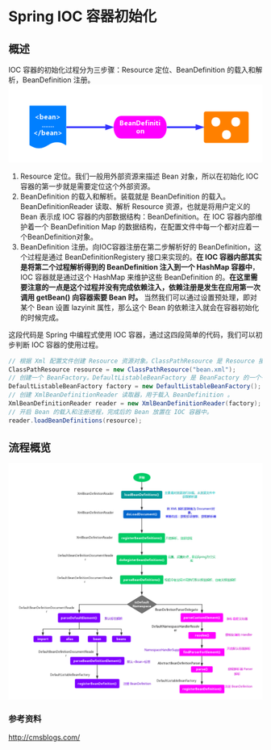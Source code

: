 # Spring IOC 容器初始化
## 概述
IOC 容器的初始化过程分为三步骤：Resource 定位、BeanDefinition 的载入和解析，BeanDefinition 注册。
![](../../img/spring-ioc-init-flow.png)

1. Resource 定位。我们一般用外部资源来描述 Bean 对象，所以在初始化 IOC 容器的第一步就是需要定位这个外部资源。
2. BeanDefinition 的载入和解析。装载就是 BeanDefinition 的载入。BeanDefinitionReader 读取、解析 Resource 资源，也就是将用户定义的 Bean 表示成 IOC 容器的内部数据结构：BeanDefinition。在 IOC 容器内部维护着一个 BeanDefinition Map 的数据结构，在配置文件中每一个都对应着一个BeanDefinition对象。
3. BeanDefinition 注册。向IOC容器注册在第二步解析好的 BeanDefinition，这个过程是通过 BeanDefinitionRegistery 接口来实现的。**在 IOC 容器内部其实是将第二个过程解析得到的 BeanDefinition 注入到一个 HashMap 容器中**，IOC 容器就是通过这个 HashMap 来维护这些 BeanDefinition 的。**在这里需要注意的一点是这个过程并没有完成依赖注入，依赖注册是发生在应用第一次调用 getBean() 向容器索要 Bean 时。** 当然我们可以通过设置预处理，即对某个 Bean 设置 lazyinit 属性，那么这个 Bean 的依赖注入就会在容器初始化的时候完成。

这段代码是 Spring 中编程式使用 IOC 容器，通过这四段简单的代码，我们可以初步判断 IOC 容器的使用过程。
```Java
// 根据 Xml 配置文件创建 Resource 资源对象。ClassPathResource 是 Resource 接口的子类，bean.xml 文件中的内容是我们定义的 Bean 信息。
ClassPathResource resource = new ClassPathResource("bean.xml");
// 创建一个 BeanFactory。DefaultListableBeanFactory 是 BeanFactory 的一个子类，BeanFactory 作为一个接口，其实它本身是不具有独立使用的功能的，而 DefaultListableBeanFactory 则是真正可以独立使用的 IOC 容器，它是整个 Spring IOC 的始祖。
DefaultListableBeanFactory factory = new DefaultListableBeanFactory();
// 创建 XmlBeanDefinitionReader 读取器，用于载入 BeanDefinition 。
XmlBeanDefinitionReader reader = new XmlBeanDefinitionReader(factory);
// 开启 Bean 的载入和注册进程，完成后的 Bean 放置在 IOC 容器中。
reader.loadBeanDefinitions(resource);
```
## 流程概览
![](../../img/spring-load-bean.png)

### 参考资料
http://cmsblogs.com/
